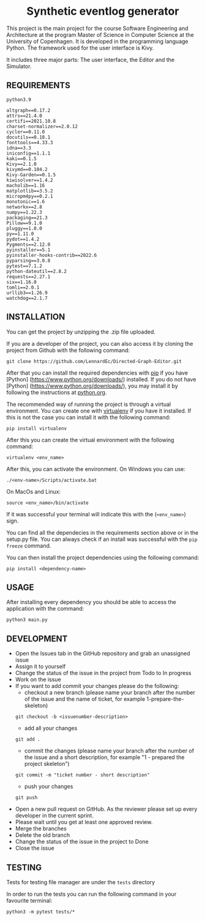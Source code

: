 <p align="center">
    <h1 align="center">Synthetic eventlog generator</h1>
</p>

This project is the main project for the course Software Engineering and Architecture at the program Master of Science in Computer Science at the University of Copenhagen. It is developed in the programming language Python. The framework used for the user interface is Kivy.

It includes three major parts: The user interface, the Editor and the Simulator.

## REQUIREMENTS

```
python3.9

altgraph==0.17.2
attrs==21.4.0
certifi==2021.10.8
charset-normalizer==2.0.12
cycler==0.11.0
docutils==0.18.1
fonttools==4.33.3
idna==3.3
iniconfig==1.1.1
kaki==0.1.5
Kivy==2.1.0
kivymd==0.104.2
Kivy-Garden==0.1.5
kiwisolver==1.4.2
macholib==1.16
matplotlib==3.5.2
micropm4py==0.2.1
monotonic==1.6
networkx==2.8
numpy==1.22.3
packaging==21.3
Pillow==9.1.0
pluggy==1.0.0
py==1.11.0
pydot==1.4.2
Pygments==2.12.0
pyinstaller==5.1
pyinstaller-hooks-contrib==2022.6
pyparsing==3.0.8
pytest==7.1.2
python-dateutil==2.8.2
requests==2.27.1
six==1.16.0
tomli==2.0.1
urllib3==1.26.9
watchdog==2.1.7

```

## INSTALLATION

You can get the project by unzipping the .zip file uploaded.

If you are a developer of the project, you can also access it by cloning the project from Github with the following command:

```
git clone https://github.com/LennardEc/Directed-Graph-Editor.git
```

After that you can install the required dependencies with [pip](https://www.w3schools.com/python/python_pip.asp) if you have [Python] (https://www.python.org/downloads/) installed.
If you do not have [Python] (https://www.python.org/downloads/), you may install it by following the instructions
at [python.org](https://www.python.org/downloads/).

The recommended way of running the project is through a virtual environment. You can create one with [virtualenv](https://virtualenv.pypa.io/en/latest/) if you have it installed. If this is not the case you can install it with the following command:

```
pip install virtualenv
```

After this you can create the virtual environment with the following command:

```
virtualenv <env_name>
```

After this, you can activate the environment. On Windows you can use:

```
./<env-name>/Scripts/activate.bat
```

On MacOs and Linux:

```
source <env_name>/bin/activate
```

If it was successful your terminal will indicate this with the (`<env_name>`) sign.

You can find all the dependecies in the requirements section above or in the setup.py file. You can always check if an install was successful with the `pip freeze` command.

You can then install the project dependencies using the following command:

```
pip install <dependency-name>
```

## USAGE

After installing every dependency you should be able to access the application with the command:

```
python3 main.py
```

## DEVELOPMENT

- Open the Issues tab in the GitHub repository and grab an unassigned issue
- Assign it to yourself
- Change the status of the issue in the project from Todo to In progress
- Work on the issue
- If you want to add commit your changes please do the following:
  - checkout a new branch (please name your branch after the number of the issue and the name of ticket, for example 1-prepare-the-skeleton)
  ```
  git checkout -b <issuenumber-description>
  ```
  - add all your changes
  ```
  git add .
  ```
  - commit the changes (please name your branch after the number of the issue and a short description, for example "1 - prepared the project skeleton")
  ```
  git commit -m "ticket number - short description"
  ```
  - push your changes
  ```
  git push
  ```
- Open a new pull request on GitHub. As the reviewer please set up every developer in the current sprint.
- Please wait until you get at least one approved review.
- Merge the branches
- Delete the old branch
- Change the status of the issue in the project to Done
- Close the issue

## TESTING

Tests for testing file manager are under the `tests` directory

In order to run the tests you can run the following command in your favourite terminal:

```
python3 -m pytest tests/*
```
